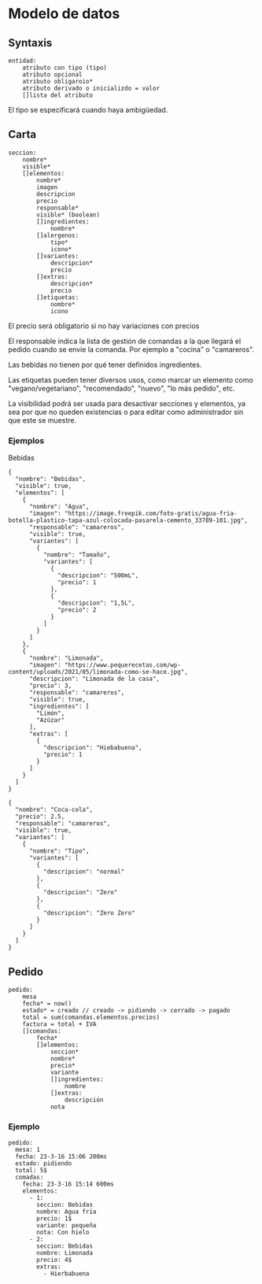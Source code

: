# Modelo de datos

## Syntaxis

```
entidad:
    atributo con tipo (tipo)
    atributo opcional
    atributo obligaroio*
    atributo derivado o inicializdo = valor
    []lista del atributo
```

El tipo se especificará cuando haya ambigüedad. 

## Carta

```
seccion:
    nombre*
    visible*
    []elementos:
        nombre*
        imagen
        descripcion
        precio
        responsable*
        visible* (boolean)
        []ingredientes:
            nombre*
        []alergenos:
            tipo*
            icono*
        []variantes:
            descripcion*
            precio
        []extras:
            descripcion*
            precio
        []etiquetas:
            nombre*
            icono
```

El precio será obligatorio si no hay variaciones con precios

El responsable indica la lista de gestión de comandas a la que llegará el pedido cuando se envíe la comanda. Por ejemplo a "cocina" o "camareros".

Las bebidas no tienen por qué tener definidos ingredientes.

Las etiquetas pueden tener diversos usos, como marcar un elemento como "vegano/vegetariano", "recomendado", "nuevo", "lo más pedido", etc.

La visibilidad podrá ser usada para desactivar secciones y elementos, ya sea por que no queden existencias o para editar como administrador sin que este se muestre.   

### Ejemplos

Bebidas

```
{
  "nombre": "Bebidas",
  "visible": true,
  "elementos": [
    {
      "nombre": "Agua",
      "imagen": "https://image.freepik.com/foto-gratis/agua-fria-botella-plastico-tapa-azul-colocada-pasarela-cemento_33789-101.jpg",
      "responsable": "camareros",
      "visible": true,
      "variantes": [
        {
          "nombre": "Tamaño",
          "variantes": [
            {
              "descripcion": "500mL",
              "precio": 1
            },
            {
              "descripcion": "1,5L",
              "precio": 2
            }
          ]
        }
      ]
    },
    {
      "nombre": "Limonada",
      "imagen": "https://www.pequerecetas.com/wp-content/uploads/2021/05/limonada-como-se-hace.jpg",
      "descripcion": "Limonada de la casa",
      "precio": 3,
      "responsable": "camareros",
      "visible": true,
      "ingredientes": [
        "Limón",
        "Azúzar"
      ],
      "extras": [
        {
          "descripcion": "Hiebabuena",
          "precio": 1
        }
      ]
    }
  ]
}
```

``` 
{
  "nombre": "Coca-cola",
  "precio": 2.5,
  "responsable": "camareros",
  "visible": true,
  "variantes": [
    {
      "nombre": "Tipo",
      "variantes": [
        {
          "descripcion": "normal"
        },
        {
          "descripcion": "Zero"
        },
        {
          "descripcion": "Zero Zero"
        }
      ]
    }
  ]
}
```

## Pedido

```
pedido:
    mesa
    fecha* = now()
    estado* = creado // creado -> pidiendo -> cerrado -> pagado
    total = sum(comandas.elementos.precios)
    factura = total + IVA 
    []comandas:
        fecha*
        []elementos:
            seccion*
            nombre*
            precio*
            variante
            []ingredientes:
                nombre
            []extras:
                descripción
            nota
```

### Ejemplo

```
pedido:
  mesa: 1
  fecha: 23-3-16 15:06 200ms 
  estado: pidiendo 
  total: 5$  
  comadas:
    fecha: 23-3-16 15:14 600ms 
    elementos:
      - 1:
        seccion: Bebidas
        nombre: Agua fría 
        precio: 1$
        variante: pequeña 
        nota: Con hielo 
      - 2: 
        seccion: Bebidas
        nombre: Limonada  
        precio: 4$
        extras:
          - Hierbabuena
```







